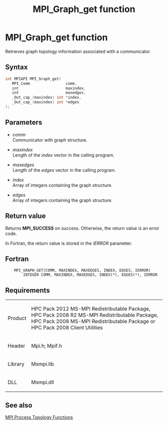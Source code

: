 ﻿---
title: MPI_Graph_get function
TOCTitle: MPI_Graph_get function
ms:assetid: dc024019-391a-41d4-b3eb-10a8d38b984d
ms:mtpsurl: https://msdn.microsoft.com/en-us/library/Dn473386(v=VS.85)
ms:contentKeyID: 59360922
ms.date: 03/28/2018
mtps_version: v=VS.85
f1_keywords:
- MPI_GRAPH_GET
- mpif/MPI_Graph_get
- mpi/MPI_GRAPH_GET
dev_langs:
- C++
- C
---

# MPI\_Graph\_get function

Retrieves graph topology information associated with a communicator.

## Syntax

``` c++
int MPIAPI MPI_Graph_get(
   MPI_Comm                comm,
   int                     maxindex,
   int                     maxedges,
   _Out_cap_(maxindex) int *index,
   _Out_cap_(maxindex) int *edges
);
```

## Parameters

  - *comm*  
    Communicator with graph structure.

  - *maxindex*  
    Length of the *index* vector in the calling program.

  - *maxedges*  
    Length of the *edges* vector in the calling program.

  - *index*  
    Array of integers containing the graph structure.

  - *edges*  
    Array of integers containing the graph structure.

## Return value

Returns **MPI\_SUCCESS** on success. Otherwise, the return value is an error code.

In Fortran, the return value is stored in the *IERROR* parameter.

## Fortran

``` FORTRAN
    MPI_GRAPH_GET(COMM, MAXINDEX, MAXEDGES, INDEX, EDGES, IERROR)
        INTEGER COMM, MAXINDEX, MAXEDGES, INDEX(*), EDGES(*), IERROR
```

## Requirements

<table>
<colgroup>
<col/>
<col/>
</colgroup>
<tbody>
<tr class="odd">
<td><p>Product</p></td>
<td><p>HPC Pack 2012 MS-MPI Redistributable Package, HPC Pack 2008 R2 MS-MPI Redistributable Package, HPC Pack 2008 MS-MPI Redistributable Package or HPC Pack 2008 Client Utilities</p></td>
</tr>
<tr class="even">
<td><p>Header</p></td>
<td>Mpi.h;
Mpif.h</td>
</tr>
<tr class="odd">
<td><p>Library</p></td>
<td>Msmpi.lib</td>
</tr>
<tr class="even">
<td><p>DLL</p></td>
<td>Msmpi.dll</td>
</tr>
</tbody>
</table>


## See also

[MPI Process Topology Functions](mpi-process-topology-functions.md)

